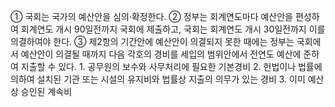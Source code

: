 ① 국회는 국가의 예산안을 심의·확정한다.
② 정부는 회계연도마다 예산안을 편성하여 회계연도 개시 90일전까지 국회에 제출하고, 국회는 회계연도 개시 30일전까지 이를 의결하여야 한다.
③ 제2항의 기간안에 예산안이 의결되지 못한 때에는 정부는 국회에서 예산안이 의결될 때까지 다음 각호의 경비를 세입의 범위안에서 전연도 예산에 준하여 지출할 수 있다.
	1. 공무원의 보수와 사무처리에 필요한 기본경비
	2. 헌법이나 법률에 의하여 설치된 기관 또는 시설의 유지비와 법률상 지출의 의무가 있는 경비
	3. 이미 예산상 승인된 계속비
